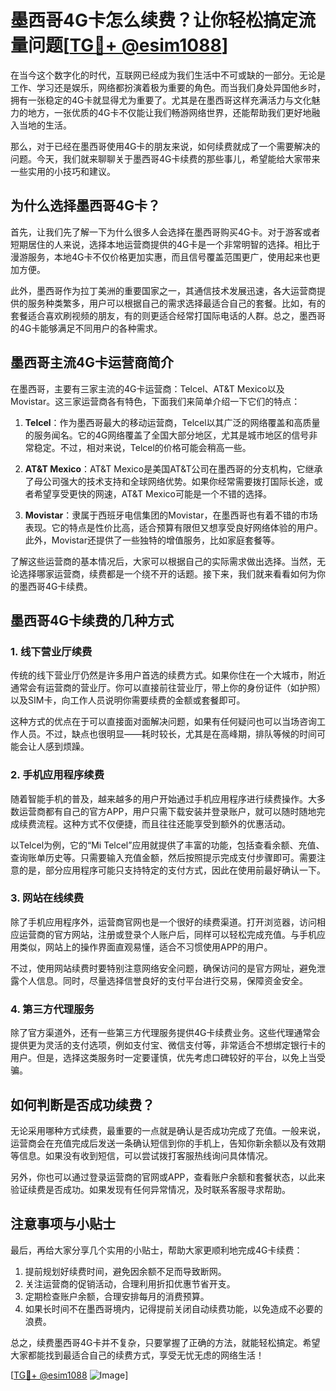 # 墨西哥4G卡怎么续费？让你轻松搞定流量问题[[TG💪+ @esim1088](https://t.me/s/esim1088)]

在当今这个数字化的时代，互联网已经成为我们生活中不可或缺的一部分。无论是工作、学习还是娱乐，网络都扮演着极为重要的角色。而当我们身处异国他乡时，拥有一张稳定的4G卡就显得尤为重要了。尤其是在墨西哥这样充满活力与文化魅力的地方，一张优质的4G卡不仅能让我们畅游网络世界，还能帮助我们更好地融入当地的生活。

那么，对于已经在墨西哥使用4G卡的朋友来说，如何续费就成了一个需要解决的问题。今天，我们就来聊聊关于墨西哥4G卡续费的那些事儿，希望能给大家带来一些实用的小技巧和建议。

## 为什么选择墨西哥4G卡？

首先，让我们先了解一下为什么很多人会选择在墨西哥购买4G卡。对于游客或者短期居住的人来说，选择本地运营商提供的4G卡是一个非常明智的选择。相比于漫游服务，本地4G卡不仅价格更加实惠，而且信号覆盖范围更广，使用起来也更加方便。

此外，墨西哥作为拉丁美洲的重要国家之一，其通信技术发展迅速，各大运营商提供的服务种类繁多，用户可以根据自己的需求选择最适合自己的套餐。比如，有的套餐适合喜欢刷视频的朋友，有的则更适合经常打国际电话的人群。总之，墨西哥的4G卡能够满足不同用户的各种需求。

## 墨西哥主流4G卡运营商简介

在墨西哥，主要有三家主流的4G卡运营商：Telcel、AT&T Mexico以及Movistar。这三家运营商各有特色，下面我们来简单介绍一下它们的特点：

1. **Telcel**：作为墨西哥最大的移动运营商，Telcel以其广泛的网络覆盖和高质量的服务闻名。它的4G网络覆盖了全国大部分地区，尤其是城市地区的信号非常稳定。不过，相对来说，Telcel的价格可能会稍高一些。

2. **AT&T Mexico**：AT&T Mexico是美国AT&T公司在墨西哥的分支机构，它继承了母公司强大的技术支持和全球网络优势。如果你经常需要拨打国际长途，或者希望享受更快的网速，AT&T Mexico可能是一个不错的选择。

3. **Movistar**：隶属于西班牙电信集团的Movistar，在墨西哥也有着不错的市场表现。它的特点是性价比高，适合预算有限但又想享受良好网络体验的用户。此外，Movistar还提供了一些独特的增值服务，比如家庭套餐等。

了解这些运营商的基本情况后，大家可以根据自己的实际需求做出选择。当然，无论选择哪家运营商，续费都是一个绕不开的话题。接下来，我们就来看看如何为你的墨西哥4G卡续费。

## 墨西哥4G卡续费的几种方式

### 1. 线下营业厅续费

传统的线下营业厅仍然是许多用户首选的续费方式。如果你住在一个大城市，附近通常会有运营商的营业厅。你可以直接前往营业厅，带上你的身份证件（如护照）以及SIM卡，向工作人员说明你需要续费的金额或套餐即可。

这种方式的优点在于可以直接面对面解决问题，如果有任何疑问也可以当场咨询工作人员。不过，缺点也很明显——耗时较长，尤其是在高峰期，排队等候的时间可能会让人感到烦躁。

### 2. 手机应用程序续费

随着智能手机的普及，越来越多的用户开始通过手机应用程序进行续费操作。大多数运营商都有自己的官方APP，用户只需下载安装并登录账户，就可以随时随地完成续费流程。这种方式不仅便捷，而且往往还能享受到额外的优惠活动。

以Telcel为例，它的“Mi Telcel”应用就提供了丰富的功能，包括查看余额、充值、查询账单历史等。只需要输入充值金额，然后按照提示完成支付步骤即可。需要注意的是，部分应用程序可能只支持特定的支付方式，因此在使用前最好确认一下。

### 3. 网站在线续费

除了手机应用程序外，运营商官网也是一个很好的续费渠道。打开浏览器，访问相应运营商的官方网站，注册或登录个人账户后，同样可以轻松完成充值。与手机应用类似，网站上的操作界面直观易懂，适合不习惯使用APP的用户。

不过，使用网站续费时要特别注意网络安全问题，确保访问的是官方网址，避免泄露个人信息。同时，尽量选择信誉良好的支付平台进行交易，保障资金安全。

### 4. 第三方代理服务

除了官方渠道外，还有一些第三方代理服务提供4G卡续费业务。这些代理通常会提供更为灵活的支付选项，例如支付宝、微信支付等，非常适合不想绑定银行卡的用户。但是，选择这类服务时一定要谨慎，优先考虑口碑较好的平台，以免上当受骗。

## 如何判断是否成功续费？

无论采用哪种方式续费，最重要的一点就是确认是否成功完成了充值。一般来说，运营商会在充值完成后发送一条确认短信到你的手机上，告知你新余额以及有效期等信息。如果没有收到短信，可以尝试拨打客服热线询问具体情况。

另外，你也可以通过登录运营商的官网或APP，查看账户余额和套餐状态，以此来验证续费是否成功。如果发现有任何异常情况，及时联系客服寻求帮助。

## 注意事项与小贴士

最后，再给大家分享几个实用的小贴士，帮助大家更顺利地完成4G卡续费：

1. 提前规划好续费时间，避免因余额不足而导致断网。
2. 关注运营商的促销活动，合理利用折扣优惠节省开支。
3. 定期检查账户余额，合理安排每月的消费预算。
4. 如果长时间不在墨西哥境内，记得提前关闭自动续费功能，以免造成不必要的浪费。

总之，续费墨西哥4G卡并不复杂，只要掌握了正确的方法，就能轻松搞定。希望大家都能找到最适合自己的续费方式，享受无忧无虑的网络生活！

[[TG💪+ @esim1088](https://t.me/s/esim1088) ![Image](https://i.postimg.cc/4NQfJmqS/Snipaste-2025-05-13-00-14-12.png)]